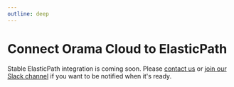 ```yaml
---
outline: deep
---
```


# Connect Orama Cloud to ElasticPath

Stable ElasticPath integration is coming soon. Please [contact us](mailto:info@oramasearch.com) or [join our Slack channel](https://orama.to/slack) if you want to be notified when it's ready.
